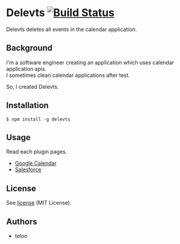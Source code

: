 Delevts [![Build Status](https://travis-ci.org/teloo/delevts.svg?branch=master)](https://travis-ci.org/teloo/delevts)
=======

Delevts deletes all events in the calendar application.

## Background

I'm a software engineer creating an application which uses calendar application apis.  
I sometimes clean calendar applications after test.

So, I created Delevts.

## Installation

```shell
$ npm install -g delevts
```

## Usage

Read each plugin pages.

* [Google Calendar](https://github.com/teloo/delevts-plugin-google)
* [Salesforce](https://github.com/teloo/delevts-plugin-salesforce)

## License

See [license](LICENSE) (MIT License).

## Authors

* teloo
